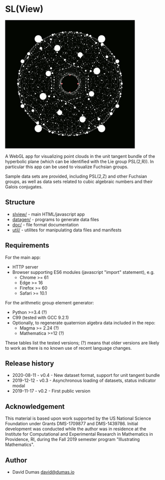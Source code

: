 # SL(View)

![screenshot](images/disc14screenshot.png?raw=true "Arith k=Q d=14")

A WebGL app for visualizing point clouds in the unit tangent bundle of the hyperbolic plane (which can be identified with the Lie group PSL(2,R)).  In particular this app can be used to visualize Fuchsian groups.

Sample data sets are provided, including PSL(2,Z) and other Fuchsian groups, as well as data sets related to cubic algebraic numbers and their Galois conjugates.

## Structure

* [slview/](slview/) - main HTML/javascript app
* [datagen/](datagen/) - programs to generate data files
* [doc/](doc/) - file format documentation
* [util/](util/) - utilites for manipulating data files and manifests

## Requirements

For the main app:

* HTTP server
* Browser supporting ES6 modules (javascript "import" statement), e.g.
  * Chrome >= 61
  * Edge >= 16
  * Firefox >= 60
  * Safari >= 10.1

For the arithmetic group element generator:

* Python >=3.4 (?)
* C99 (tested with GCC 9.2.1)
* Optionally, to regenerate quaternion algebra data included in the repo:
   * Magma >= 2.24 (?)
   * Mathematica >=12 (?)

These tables list the tested versions; (?) means that older versions
are likely to work as there is no known use of recent language
changes.

## Release history

* 2020-08-11 - v0.4 - New dataset format, support for unit tangent bundle
* 2019-12-12 - v0.3 - Asynchronous loading of datasets, status indicator modal
* 2019-11-17 - v0.2 - First public version

## Acknowledgement

This material is based upon work supported by the US National Science Foundation under Grants DMS-1709877 and DMS-1439786.  Initial development was conducted while the author was in residence at the Institute for Computational and Experimental Research in Mathematics in Providence, RI, during the Fall 2019 semester program "Illustrating Mathematics".

## Author

* David Dumas <david@dumas.io>

